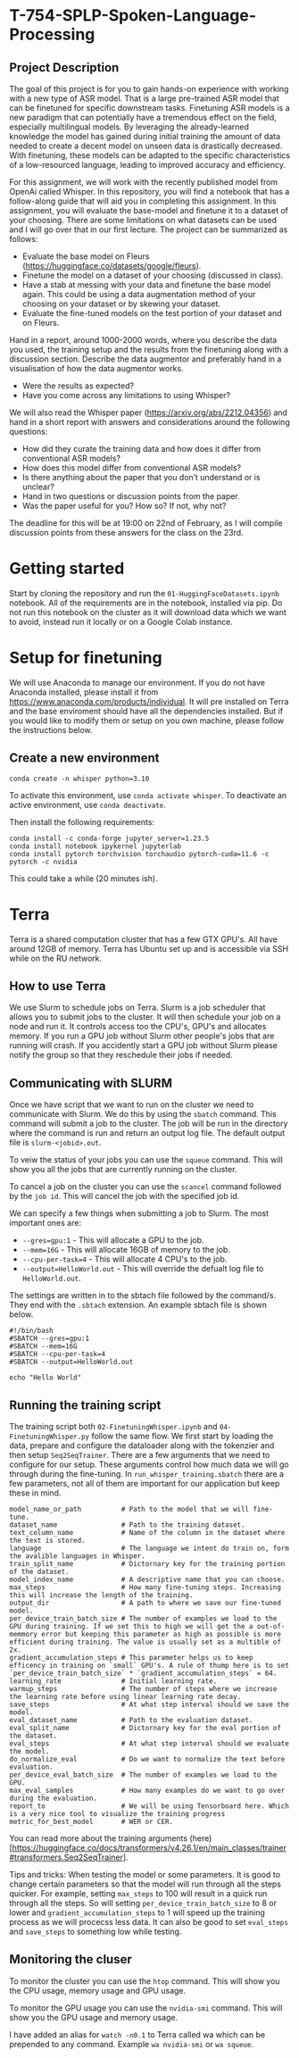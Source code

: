 # T-754-SPLP-Spoken-Language-Processing

## Project Description
The goal of this project is for you to gain hands-on experience with working with a new type of ASR model. That is a large pre-trained ASR model that can be finetuned for specific downstream tasks. Finetuning ASR models is a new paradigm that can potentially have a tremendous effect on the field, especially multilingual models. By leveraging the already-learned knowledge the model has gained during initial training the amount of data needed to create a decent model on unseen data is drastically decreased. With finetuning, these models can be adapted to the specific characteristics of a low-resourced language, leading to improved accuracy and efficiency. 

For this assignment, we will work with the recently published model from OpenAi called Whisper. In this repository, you will find a notebook that has a follow-along guide that will aid you in completing this assignment. In this assignment, you will evaluate the base-model and finetune it to a dataset of your choosing. There are some limitations on what datasets can be used and I will go over that in our first lecture. The project can be summarized as follows:
* Evaluate the base model on Fleurs (https://huggingface.co/datasets/google/fleurs).
* Finetune the model on a dataset of your choosing (discussed in class).
* Have a stab at messing with your data and finetune the base model again. This could be  using a data augmentation method of your choosing on your dataset or by skewing your dataset.
* Evaluate the fine-tuned models on the test portion of your dataset and on Fleurs.

Hand in a report, around 1000-2000 words, where you describe the data you used, the training setup and the results from the finetuning along with a discussion section. Describe the data augmentor and preferably hand in a visualisation of how the data augmentor works.  
* Were the results as expected? 
* Have you come across any limitations to using Whisper?


We will also read the Whisper paper (https://arxiv.org/abs/2212.04356) and hand in a short report with answers and considerations around the following questions:
* How did they curate the training data and how does it differ from conventional ASR models?
* How does this model differ from conventional ASR models?
* Is there anything about the paper that you don’t understand or is unclear?
* Hand in two questions or discussion points from the paper.
* Was the paper useful for you? How so? If not, why not?


The deadline for this will be at 19:00 on 22nd of February, as I will compile discussion points from these answers for the class on the 23rd. 


# Getting started
Start by cloning the repository and run the `01-HuggingFaceDatasets.ipynb` notebook. All of the requirements are in the notebook, installed via pip. Do not run this notebook on the cluster as it will download data which we want to avoid, instead run it locally or on a Google Colab instance. 


# Setup for finetuning
We will use Anaconda to manage our environment. If you do not have Anaconda installed, please install it from https://www.anaconda.com/products/individual. It will pre installed on Terra and the base enviroment should have all the dependencies installed. But if you would like to modify them or setup on you own machine, please follow the instructions below.

## Create a new environment
```
conda create -n whisper python=3.10
```

To activate this environment, use
`conda activate whisper`.
To deactivate an active environment, use
`conda deactivate`.

Then install the following requirements:
```
conda install -c conda-forge jupyter_server=1.23.5
conda install notebook ipykernel jupyterlab 
conda install pytorch torchvision torchaudio pytorch-cuda=11.6 -c pytorch -c nvidia
```

This could take a while (20 minutes ish).


# Terra 
Terra is a shared computation cluster that has a few GTX GPU's. All have around 12GB of memory. Terra has Ubuntu set up and is accessible via SSH while on the RU network. 

## How to use Terra
We use Slurm to schedule jobs on Terra. Slurm is a job scheduler that allows you to submit jobs to the cluster. It will then schedule your job on a node and run it. It controls access too the CPU's, GPU's and allocates memory. If you run a GPU job without Slurm other people's jobs that are running will crash. If you accidently start a GPU job without Slurm please notify the group so that they reschedule their jobs if needed. 


## Communicating with SLURM
Once we have script that we want to run on the cluster we need to communicate with Slurm. We do this by using the `sbatch` command. This command will submit a job to the cluster. The job will be run in the directory where the command is run and return an output log file. The default output file is `slurm-<jobid>.out`. 

To veiw the status of your jobs you can use the `squeue` command. This will show you all the jobs that are currently running on the cluster.

To cancel a job on the cluster you can use the `scancel` command followed by the `job id`. This will cancel the job with the specified job id.

We can specify a few things when submitting a job to Slurm. The most important ones are:
* `--gres=gpu:1` - This will allocate a GPU to the job. 
* `--mem=16G` - This will allocate 16GB of memory to the job.
* `--cpu-per-task=4` - This will allocate 4 CPU's to the job.
* `--output=HelloWorld.out` - This will override the defualt log file to `HelloWorld.out`.

The settings are written in to the sbtach file followed by the command/s. They end with the `.sbtach` extension. An example sbtach file is shown below. 

```
#!/bin/bash
#SBATCH --gres=gpu:1   
#SBATCH --mem=16G
#SBATCH --cpu-per-task=4
#SBATCH --output=HelloWorld.out

echo "Hello World"
```

## Running the training script
The training script both `02-FinetuningWhisper.ipynb` and `04-FinetuningWhisper.py` follow the same flow. We first start by loading the data, prepare and configure the dataloader along with the tokenzier and then setup `Seq2SeqTrainer`. There are a few arguments that we need to configure for our setup. These arguments control how much data we will go through during the fine-tuning. In `run_whisper_training.sbatch` there are a few parameters, not all of them are important for our application but keep these in mind.

```
model_name_or_path          # Path to the model that we will fine-tune.
dataset_name                # Path to the training dataset.
text_column_name            # Name of the column in the dataset where the text is stored. 
language                    # The language we intent do train on, form the avalible languages in Whisper.
train_split_name            # Dictornary key for the training portion of the dataset.
model_index_name            # A descriptive name that you can choose.
max_steps                   # How many fine-tuning steps. Increasing this will increase the length of the training. 
output_dir                  # A path to where we save our fine-tuned model.
per_device_train_batch_size # The number of examples we load to the GPU during training. If we set this to high we will get the a out-of-memmory error but keeping this parameter as high as possible is more efficient during training. The value is usually set as a multible of 2x.   
gradient_accumulation_steps # This parameter helps us to keep efficency in training on `small` GPU's. A rule of thump here is to set `per_device_train_batch_size` * `gradient_accumulation_steps` = 64.
learning_rate               # Initial learning rate. 
warmup_steps                # The number of steps where we increase the learning rate before using linear learning rate decay. 
save_steps                  # At what step interval should we save the model. 
eval_dataset_name           # Path to the evaluation dataset.
eval_split_name             # Dictornary key for the eval portion of the dataset.
eval_steps                  # At what step interval should we evaluate the model.
do_normalize_eval           # Do we want to normalize the text before evaluation.
per_device_eval_batch_size  # The number of examples we load to the GPU.
max_eval_samples            # How many examples do we want to go over during the evaluation.
report_to                   # We will be using Tensorboard here. Which is a very nice tool to visualize the training progress
metric_for_best_model       # WER or CER. 
```

You can read more about the training arguments (here)[https://huggingface.co/docs/transformers/v4.26.1/en/main_classes/trainer#transformers.Seq2SeqTrainer]. 


Tips and tricks:
When testing the model or some parameters. It is good to change certain parameters so that the model will run through all the steps quicker. For example, setting `max_steps` to 100 will result in a quick run through all the steps. So will setting `per_device_train_batch_size` to 8 or lower and `gradient_accumulation_steps` to 1 will speed up the training process as we will procecss less data. It can also be good to set `eval_steps` and `save_steps` to something low while testing. 




## Monitoring the cluser
To monitor the cluster you can use the `htop` command. This will show you the CPU usage, memory usage and GPU usage. 

To monitor the GPU usage you can use the `nvidia-smi` command. This will show you the GPU usage and memory usage.

I have added an alias for `watch -n0.1` to Terra called wa which can be prepended to any command. Example `wa nvidia-smi` or `wa squeue`. 
